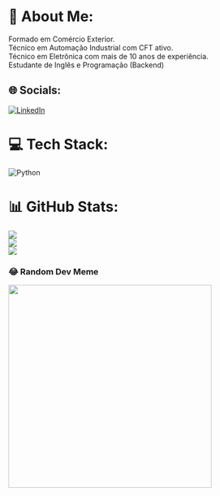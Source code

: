 # 💫 About Me:
Formado em Comércio Exterior.<br>Técnico em Automação Industrial com CFT ativo.<br>Técnico em Eletrônica com mais de 10 anos de experiência.<br>Estudante de Inglês e Programação (Backend)


## 🌐 Socials:
[![LinkedIn](https://img.shields.io/badge/LinkedIn-%230077B5.svg?logo=linkedin&logoColor=white)](https://linkedin.com/in/danyloa) 

# 💻 Tech Stack:
![Python](https://img.shields.io/badge/python-3670A0?style=for-the-badge&logo=python&logoColor=ffdd54)
# 📊 GitHub Stats:
![](https://github-readme-stats.vercel.app/api?username=araujodanylo&theme=dark&hide_border=false&include_all_commits=false&count_private=false)<br/>
![](https://github-readme-streak-stats.herokuapp.com/?user=araujodanylo&theme=dark&hide_border=false)<br/>
![](https://github-readme-stats.vercel.app/api/top-langs/?username=araujodanylo&theme=dark&hide_border=false&include_all_commits=false&count_private=false&layout=compact)

### 😂 Random Dev Meme
<img src='https://randommeme-five.vercel.app/' style="height: 400px;"/>

<!-- Proudly created with GPRM ( https://gprm.itsvg.in ) -->
